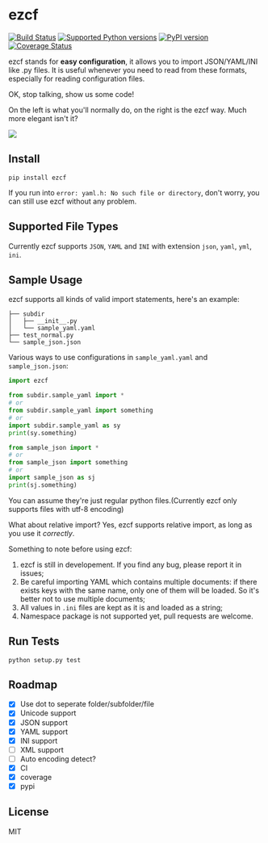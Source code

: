 # ezcf

[![Build Status](https://travis-ci.org/laike9m/ezcf.svg)](https://travis-ci.org/laike9m/ezcf)
[![Supported Python versions](https://pypip.in/py_versions/ezcf/badge.svg)](https://pypi.python.org/pypi/ezcf/)
[![PyPI version](https://badge.fury.io/py/ezcf.svg)](http://badge.fury.io/py/ezcf)
[![Coverage Status](https://coveralls.io/repos/laike9m/ezcf/badge.svg)](https://coveralls.io/r/laike9m/ezcf)

ezcf stands for **easy configuration**, it allows you to import JSON/YAML/INI
like .py files. It is useful whenever you need to read from these formats,
especially for reading configuration files.

OK, stop talking, show us some code!  

On the left is what you'll normally do, on the right is the ezcf way. Much more elegant isn't it?

![](https://github.com/laike9m/ezcf/raw/master/code_compare.png)

## Install

    pip install ezcf
    
If you run into `error: yaml.h: No such file or directory`, don't worry,
you can still use ezcf without any problem.

## Supported File Types
Currently ezcf supports `JSON`, `YAML` and `INI` with extension `json`, `yaml`, `yml`, `ini`.

## Sample Usage
ezcf supports all kinds of valid import statements, here's an example:
```
├── subdir
│   ├── __init__.py
│   └── sample_yaml.yaml
├── test_normal.py
└── sample_json.json
```

Various ways to use configurations in `sample_yaml.yaml` and `sample_json.json`:
```python
import ezcf

from subdir.sample_yaml import *
# or
from subdir.sample_yaml import something
# or
import subdir.sample_yaml as sy
print(sy.something)

from sample_json import *
# or
from sample_json import something
# or
import sample_json as sj
print(sj.something)
```
You can assume they're just regular python files.(Currently ezcf only supports files with utf-8 encoding)

What about relative import? Yes, ezcf supports relative import, as long as you use it *correctly*.

Something to note before using ezcf:

1. ezcf is still in developement. If you find any bug, please report
it in issues;
2. Be careful importing YAML which contains multiple documents: if there exists keys with the same name,
only one of them will be loaded. So it's better not to use multiple documents;
3. All values in `.ini` files are kept as it is and loaded as a string;
4. Namespace package is not supported yet, pull requests are welcome.

## Run Tests
```
python setup.py test
```

## Roadmap

- [x] Use dot to seperate folder/subfolder/file
- [x] Unicode support
- [x] JSON support
- [x] YAML support
- [x] INI support
- [ ] XML support
- [ ] Auto encoding detect?
- [x] CI
- [x] coverage
- [x] pypi

## License
MIT